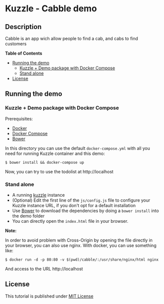 # Kuzzle - Cabble demo

## Description

Cabble is an app wich allow people to find a cab, and cabs to find customers

<!-- START doctoc generated TOC please keep comment here to allow auto update -->
<!-- DON'T EDIT THIS SECTION, INSTEAD RE-RUN doctoc TO UPDATE -->
**Table of Contents**

- [Running the demo](#running-the-demo)
  - [Kuzzle + Demo package with Docker Compose](#kuzzle--demo-package-with-docker-compose)
  - [Stand alone](#stand-alone)
- [License](#license)

<!-- END doctoc generated TOC please keep comment here to allow auto update -->


## Running the demo

### Kuzzle + Demo package with Docker Compose

Prerequisites:

* [Docker](https://docs.docker.com/installation/#installation)
* [Docker Compose](https://docs.docker.com/compose/install/)
* [Bower](http://bower.io/#install-bower)

In this directory you can use the default `docker-compose.yml` with all you need for running Kuzzle container and this demo:

```
$ bower install && docker-compose up
```

Now, you can try to use the todolist at http://localhost

### Stand alone

* A running [kuzzle](https://github.com/kuzzleio/kuzzle) instance
* (Optional) Edit the first line of the ``js/config.js`` file to configure your Kuzzle instance URL, if you don't opt for a default installation
* Use [Bower](http://bower.io) to download the dependencies by doing a ```bower install``` into the demo folder
* You can directly open the `index.html` file in your browser.

**Note:**

In order to avoid problem with Cross-Origin by opening the file directly in your browser, you can also use nginx. With docker, you can use something like:

    $ docker run -d -p 80:80 -v $(pwd)/cabble/:/usr/share/nginx/html nginx

And access to the URL http://localhost

## License

This tutorial is published under [MIT License](LICENSE)